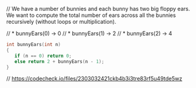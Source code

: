 // We have a number of bunnies and each bunny has two big floppy ears. We want to compute the total number of ears across all the bunnies recursively (without loops or multiplication).

// * bunnyEars(0) → 0
// * bunnyEars(1) → 2
// * bunnyEars(2) → 4

```cpp
int bunnyEars(int n)
{
   if (n == 0) return 0;
   else return 2 + bunnyEars(n - 1);
}
```

// https://codecheck.io/files/2303032421ckb4b3i3tre83rf5u49tde5wz